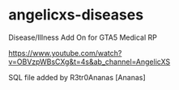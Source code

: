 # angelicxs-diseases
Disease/Illness Add On for GTA5 Medical RP


https://www.youtube.com/watch?v=OBVzpWBsCXg&t=4s&ab_channel=AngelicXS

SQL file added by  R3tr0Ananas [Ananas]
